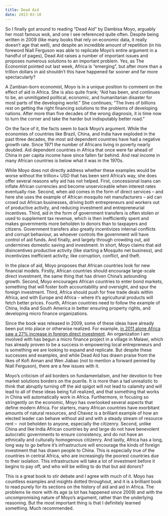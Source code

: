 ```yaml
---
title: Dead Aid
date: 2013-03-10
---
```


<!--kg-card-begin: html--><p>So I finally got around to reading “Dead Aid” by Dambisa Moyo, arguably her most famous wok, and one I see referenced quite often. Despite being written in 2009 (like many books that rely on economic data, it really doesn’t age that well), and despite an incredible amount of repetition (in his foreword Niall Ferguson was able to replicate Moyo’s entire argument in a handful of pages), Dead Aid raises a number of important issues and proposes numerous solutions to an important problem. Yes, as The Economist pointed out last week, Africa is “emerging”, but after more than a trillion dollars in aid shouldn’t this have happened far sooner and far more spectacularly?</p>
<p>A Zambian-born economist, Moyo is in a unique position to comment on the effect of aid in Africa. She is also quite frank; “Aid has been, and continues to be, an unmitigated political, economic, and humanitarian disaster for most parts of the developing world.” She continues; “The lives of billions rest on getting the right financing solutions to the problems of developing nations. After more than five decades of the wrong diagnosis, it is time now to turn the corner and take the harder but indisputably better road.”</p>
<p>On the face of it, the facts seem to back Moyo’s argument. While the economies of countries like Brazil, China, and India have exploded in the past three decades, the most aid dependent countries have had a negative growth rate. Since 1971 the number of Africans living in poverty nearly doubled. Aid dependent countries in Africa that once were far ahead of China in per capita income have since fallen far behind. And real income in many African countries is below what it was in the 1970s.</p>
<p>While Moyo does not directly address whether these examples would be worse without the trillion+ USD that has been sent Africa’s way, she does offer several reasons why aid has not helped. First, concessional loans can inflate African currencies and become unserviceable when interest rates eventually rise. Second, when aid comes in the form of direct services &#8211; and here she uses the example of African mosquito net manufacturers &#8211; aid can crowd out African businesses, driving both entrepreneurs and workers out of productive activity, and reducing investment and entrepreneurial incentives. Third, aid in the form of government transfers is often stolen or used to supplement tax revenue, which is then inefficiently spent and makes governments more beholden to donors than to taxpayers and citizens. Government transfers also greatly incentivizes internal conflicts and corrupt behaviour, as whoever controls the government will have control of aid funds. And finally, and largely through crowding out, aid undermines domestic saving and investment. In short, Moyo claims that aid disincentives productive activity (like starting a Mosquito net business), and incentivizes inefficient activity; like corruption, conflict, and theft.</p>
<p>In the place of aid, Moyo proposes that African countries look for new financial models. Firstly, African countries should encourage large-scale direct investment, the same thing that has driven China’s astounding growth. Second, Moyo encourages African countries to enter bond markets, something that will foster both accountability and oversight, and spur the foreign investment. Third, Africa should push for free trade deals within Africa, and with Europe and Africa &#8211; where it’s agricultural products will fetch better prices. Fourth, African countries need to follow the example of China, India and South America in better ensuring property rights, and developing micro finance organizations.</p>
<p>Since the book was released in 2009, some of these ideas have already been put into place or otherwise realized. For example, <a href="http://usa.chinadaily.com.cn/weekly/2013-03/08/content_16290076.htm" target="_blank" rel="noopener noreferrer">in 2011 alone Africa saw a 27% increase in foreign direct investment</a>. An organization I am involved with has begun a micro finance project in a village in Malawi, which has already proven to be a success in empowering local entrepreneurs and is something we are looking to expand and replicate. But despite these successes and examples, and while Dead Aid has drawn praise from the likes of Kofi Annan and Wen Jiabao (not to mention a forward penned by Niall Ferguson), there are a few issues with it.</p>
<p>Moyo’s criticism of aid borders on fundamentalism, and her devotion to free market solutions borders on the puerile. It is more than a tad unrealistic to think that abruptly turning off the aid spigot will not lead to calamity and will lead to all of these ideas being full realized, and that something that works in China will automatically work in Africa. Furthermore, in focusing so stringently on the economic, Moyo has overlooked several aspects that define modern Africa. For starters, many African countries have exorbitant amounts of natural resources, and Chavez is a brilliant example of how an elected leader can behave without aid and with a steady stream of resource rent &#8211;  not beholden to anyone, especially the citizenry. Second, unlike China and like India African countries by and large do not have benevolent autocratic governments to ensure consistency, and do not have an ethnically and culturally homogenous citizenry. And lastly, Africa has a long, long way to go before it’s infrastructure will encourage the kinds of foreign investment that has drawn people to China. This is especially true of the countries in central Africa, who are increasingly the poorest countries due to their isolation. This infrastructure will take a lot of investment before it begins to pay off, and who will be willing to do that but aid donors?</p>
<p>This is a great book to stir debate and I agree with much of it. Moyo has countless examples and insights dotted throughout, and it is a brilliant book to read purely for its sections on the history of aid and aid in Africa. The problems lie more with its age (a lot has happened since 2009) and with the uncompromising nature of Moyo’s argument, rather than the underlying reasoning. But the most important thing is that I definitely learned something. Much recommended.</p>
<!--kg-card-end: html-->